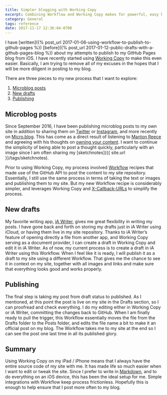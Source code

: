```yaml
---
title: Simpler blogging with Working Copy
excerpt: Combining Workflow and Working Copy makes for powerful, easy blogging from iOS with a GitHub Pages blog
category: General
tags: reference
date: 2017-11-17 12:36:04-0700
---
```


I have [written]({% post_url 2017-01-06-using-workflow-to-publish-to-github-pages %}) [before]({% post_url 2017-01-12-public-drafts-with-a-github-pages-blog %}) about my attempts to publish to my GitHub Pages blog from iOS. I have recently started using [Working Copy](https://workingcopyapp.com/) to make this even easier. Basically, I am trying to remove all of my excuses in the hopes that I will be more diligent in posting to my blog.

There are three pieces to my new process that I want to explore:

1. [Microblog posts](#microblog-posts)
2. [New drafts](#new-drafts)
3. [Publishing](#publishing)

## Microblog posts
Since September 2016, I have been publishing microblog posts to my own site in addition to sharing them on [Twitter](https://twitter.com/bsndesign) or [Instagram](https://instagram.com/sketchnotable), and more recently on [Micro.blog](https://micro.blog/bennorris). This has come as a direct result of listening to [Manton Reece](https://manton.org) and agreeing with his thoughts on [owning your content](https://www.manton.org/2017/02/owning-your-content-matters-right-now.html). I want to continue the simplicity of being able to post a thought quickly, particularly with an image since I am often sharing my [sketchnotes]({{ site.url }}/tags/sketchnotes).

Prior to using Working Copy, my process involved [Workflow](https://workflow.is) recipes that made use of the GitHub API to post the content to my site repository. Essentially, I still use the same process in terms of taking the text or images and publishing them to my site. But my new Workflow recipe is considerably simpler, and leverages Working Copy and [X-Callback-URLs](https://x-callback-url.com/) to simplify the process.

## New drafts
My favorite writing app, [iA Writer](https://ia.net/writer/), gives me great flexibility in writing my posts. I have gone back and forth on storing my drafts just in iA Writer using iCloud, or having them live in my site repository. Thanks to iA Writer’s feature of opening directly a file from another app, and Working Copy serving as a document provider, I can create a draft in Working Copy and edit it in iA Writer. As of now, my current process is to create a draft in iA Writer using this Workflow. When I feel like it is ready, I will publish it as a draft to my site using a different Workflow. That gives me the chance to see it in context on my site, together with all images and links and make sure that everything looks good and works properly.

## Publishing
The final step is taking my post from draft status to published. As I mentioned, at this point the post is live on my site in the Drafts section, so I can proofread and check everything. I do my editing either in Working Copy or iA Writer, committing the changes back to GitHub. When I am finally ready to pull the trigger, this Workflow essentially moves the file from the Drafts folder to the Posts folder, and edits the file name a bit to make it an official post on my blog. The Workflow takes me to my site at the end so I can see the post one last time in all its published glory.

## Summary
Using Working Copy on my iPad / iPhone means that I always have the entire source code of my site with me. It has made life so much easier when I want to edit or tweak the site. Since I prefer to write in [Markdown](https://en.wikipedia.org/wiki/Markdown), and to do everything on an iOS device, this has been the ideal setup for me. Simple integrations with Workflow keep process frictionless. Hopefully this is enough to help ensure that I post more often to my blog.
